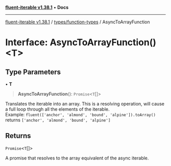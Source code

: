[**fluent-iterable v1.38.1**](../../../README.md) • **Docs**

***

[fluent-iterable v1.38.1](../../../README.md) / [types/function-types](../README.md) / AsyncToArrayFunction

# Interface: AsyncToArrayFunction()\<T\>

## Type Parameters

• **T**

> **AsyncToArrayFunction**(): `Promise`\<`T`[]\>

Translates the iterable into an array. This is a resolving operation, will cause a full loop through all the elements of the iterable.<br>
  Example: `fluent(['anchor', 'almond', 'bound', 'alpine']).toArray()` returns `['anchor', 'almond', 'bound', 'alpine']`

## Returns

`Promise`\<`T`[]\>

A promise that resolves to the array equivalent of the async iterable.
